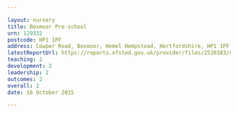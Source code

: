```yaml
---

layout: nursery
title: Boxmoor Pre-school
urn: 129332
postcode: HP1 1PF
address: Cowper Road, Boxmoor, Hemel Hempstead, Hertfordshire, HP1 1PF
latestReportUrl: https://reports.ofsted.gov.uk/provider/files/2520383/urn/129332.pdf
teaching: 2
development: 2
leadership: 2
outcomes: 2
overall: 2
date: 16 October 2015

---
```

